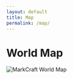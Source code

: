```yaml
---
layout: default
title: Map
permalink: /map/
---
```


# World Map

<div class="zoom-container">
  <img src="/assets/images/markcraft_map.png" alt="MarkCraft World Map" class="zoom-map" />
</div>
